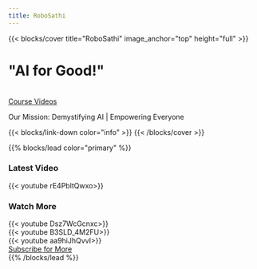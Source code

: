 ```yaml
---
title: RoboSathi
---
```


{{< blocks/cover title="RoboSathi" image_anchor="top" height="full" >}}
<h1 <class="display-3 fw-bold">"AI for Good!"</h1>
<br>
<a class="btn btn-lg btn-primary me-3 mb-4" href="/docs/">
  Course <i class="fas fa-arrow-alt-circle-right ms-2"></i>
</a>
<a class="btn btn-lg btn-secondary me-3 mb-4" href="https://www.youtube.com/@RoboSathi">
  Videos <i class="fab fa-youtube "></i>
</a>
<p class="lead mt-5">Our Mission: Demystifying AI | Empowering Everyone</p>
{{< blocks/link-down color="info" >}}
{{< /blocks/cover >}}


{{% blocks/lead color="primary" %}}

<h3 class="text-center mb-4">Latest Video</h3>
<div class="row justify-content-center mb-5">
  <div class="col-lg-8">
    {{< youtube rE4PbltQwxo>}}
  </div>
</div>

<h3 class="text-center mb-4">Watch More</h3>
<div class="row">
  <div class="col-md-4 mb-4">
    {{< youtube Dsz7WcGcnxc>}}
  </div>
  <div class="col-md-4 mb-4">
    {{< youtube B3SLD_4M2FU>}}
  </div>
  <div class="col-md-4 mb-4">
    {{< youtube aa9hiJhQvvI>}}
  </div>
</div>

<div class="text-center mt-4">
  <a class="btn btn-lg btn-danger" href="https://www.youtube.com/@RoboSathi" target="_blank">
    <i class="fab fa-youtube"></i> Subscribe for More
  </a>
</div>
{{% /blocks/lead %}}

<!-- KK Commenting this section for now
{{% blocks/section color="dark" type="row" %}}
{{% blocks/feature icon="fa-linkedin" title="LinkedIn" %}}
Follow us on [LinkedIn](https://www.linkedin.com/in/kk-engineer/)
{{% /blocks/feature %}}


{{% blocks/feature icon="fab fa-github" title="Contributions welcome!" url="https://github.com/google/docsy-example" %}}
We do a [Pull Request](https://github.com/google/docsy-example/pulls) contributions workflow on **GitHub**. New users are always welcome!
{{% /blocks/feature %}}


{{% blocks/feature icon="fab fa-x-twitter" title="Follow us on X.com!" url="https://x.com/who_kkaran" %}}
{{% /blocks/feature %}}


{{% /blocks/section %}}

{{% blocks/section %}}
What's New!
{.h1 .text-center}
{{% /blocks/section %}}

{{% blocks/section type="row" %}}

{{% blocks/feature icon="fab fa-linkedin" title="LinkedIn"
    url="https://www.linkedin.com/in/kk-engineer/" %}}
{{% /blocks/feature %}}

{{% blocks/feature icon="fab fa-github" title="Github"
    url="https://github.com/google/docsy-example" %}}
{{% /blocks/feature %}}

{{% blocks/feature icon="fab fa-x-twitter" title="X.com"
    url="https://x.com/who_kkaran" %}}
{{% /blocks/feature %}}

{{% /blocks/section %}}


{{% blocks/section %}}
This is the another section
{.h1 .text-center}
{{% /blocks/section %}}
This section commented End !-->